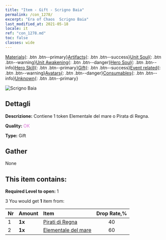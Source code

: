 ```yaml
---
title: "Item - Gift - Scrigno Baia"
permalink: /con_1278/
excerpt: "Era of Chaos  Scrigno Baia"
last_modified_at: 2021-05-18
locale: it
ref: "con_1278.md"
toc: false
classes: wide
---
```

 [Materials](/ItemsIT/){: .btn .btn--primary}[Artifacts](/ItemsIT/Artifacts/){: .btn .btn--success}[Unit Soul](/ItemsIT/UnitSoul/){: .btn .btn--warning}[Unit Awakening](/ItemsIT/UnitAwakening/){: .btn .btn--danger}[Hero Soul](/ItemsIT/HeroSoul/){: .btn .btn--info}[Hero Skill](/ItemsIT/HeroSkill/){: .btn .btn--primary}[Gift](/ItemsIT/Gift/){: .btn .btn--success}[Event related](/ItemsIT/Events/){: .btn .btn--warning}[Avatars](/ItemsIT/Avatars/){: .btn .btn--danger}[Consumables](/ItemsIT/Consumables/){: .btn .btn--info}[Unknown](/ItemsIT/Unknown/){: .btn .btn--primary}

 ![Scrigno Baia](/images/t/i_904010.png)

## Dettagli
 **Descrizione:** Contiene 1 token Elementale del mare o Pirata di Regna.

 **Quality:** <span style="color: #DA70D6">OK</span>

 **Type:** Gift

## Gather

  None

## This item contains:

 **Required Level to open:** 1

 3 You would get **1** item  from:

  | Nr | Amount |     Item    | Drop Rate,% |
  |:---|:-------|:------------|:---------:|
  | 1 |  **1x** | [Pirati di Regna](/ItemsIT/unt_273/) | 40 | 
  | 2 |  **1x** | [Elementale del mare](/ItemsIT/unt_275/) | 60 | 
